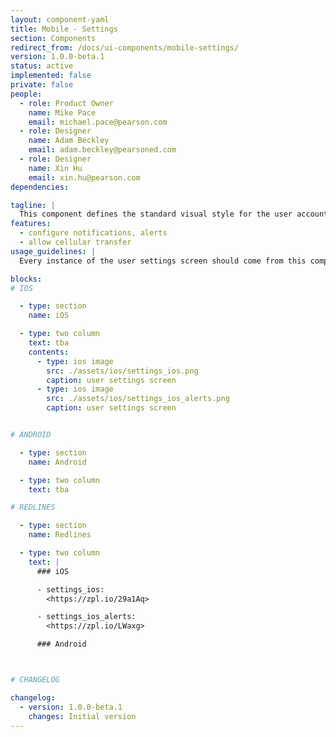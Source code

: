 ```yaml
---
layout: component-yaml
title: Mobile - Settings
section: Components
redirect_from: /docs/ui-components/mobile-settings/
version: 1.0.0-beta.1
status: active
implemented: false
private: false
people:
  - role: Product Owner
    name: Mike Pace
    email: michael.pace@pearson.com
  - role: Designer
    name: Adam Beckley
    email: adam.beckley@pearsoned.com
  - role: Designer
    name: Xin Hu
    email: xin.hu@pearson.com
dependencies:

tagline: |
  This component defines the standard visual style for the user account screen.
features:
  - configure notifications, alerts
  - allow cellular transfer
usage_guidelines: |
  Every instance of the user settings screen should come from this component.

blocks:
# IOS

  - type: section
    name: iOS

  - type: two column
    text: tba
    contents:
      - type: ios image
        src: ./assets/ios/settings_ios.png
        caption: user settings screen
      - type: ios image
        src: ./assets/ios/settings_ios_alerts.png
        caption: user settings screen


# ANDROID

  - type: section
    name: Android

  - type: two column
    text: tba

# REDLINES

  - type: section
    name: Redlines

  - type: two column
    text: |
      ### iOS

      - settings_ios:
        <https://zpl.io/29a1Aq>

      - settings_ios_alerts:
        <https://zpl.io/LWaxg>

      ### Android



# CHANGELOG  

changelog:
  - version: 1.0.0-beta.1
    changes: Initial version
---
```

